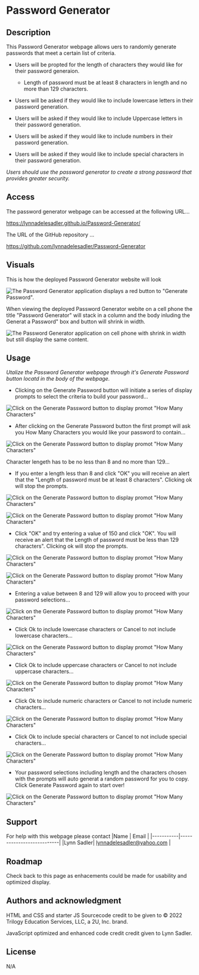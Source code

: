 # Password Generator

## Description

This Password Generator webpage allows uers to randomly generate passwords that meet a certain list of criteria.
* Users will be propted for the length of characters they would like for their password generaion. 
    * Length of password must be at least 8 characters in length and no more than 129 characters. 

* Users will be asked if they would like to include lowercase letters in their password generation.

* Users will be asked if they would like to include Uppercase letters in their password generation.

* Users will be asked if they would like to include numbers in their password generation.

* Users will be asked if they would like to include special characters in their password generation.

 *Users should use the password generator to create a strong password that provides greater security.* 

## Access
<!-- Deployed weblink-->

The password generator webpage can be accessed at the following URL... 

https://lynnadelesadler.github.io/Password-Generator/

The URL of the GitHub repository ...

https://github.com/lynnadelesadler/Password-Generator

## Visuals
<!-- Provide the visuals for full display and phone display -->
This is how the deployed Password Generator website will look

![The Password Generator application displays a red button to "Generate Password".](./Assets/password%20generator%20page.png)

When viewing the deployed Password Generator webite on a cell phone the title "Password Generator" will stack in a column and the body inluding the Generat a Password" box and button will shrink in width.   

![The Password Generator application on cell phone with shrink in width but still display the same content.](./Assets/password%20generator%20page%20on%20cell%20phone.png)


 
## Usage
<!-- Provide a list of steps to generate a password -->
*Utalize the Password Generator webpage through it's Generate Password button locatd in the body of the webpage.*
* Clicking on the Generate Password button will initiate a series of display prompts to select the criteria to build your password...

![Click on the Generate Password button to display promot "How Many Characters"](./Assets/generate%20password%20button.png)

* After clicking on the Generate Password button the first prompt will ask you How Many Characters you would like your password to contain...

![Click on the Generate Password button to display promot "How Many Characters"](./Assets/how%20many%20characters.png)


Character lengeth has to be no less than 8 and no more than 129... 

* If you enter a length less than 8 and click "OK" you will receive an alert that the "Length of password must be at least 8 characters". Clicking ok will stop the prompts.

![Click on the Generate Password button to display promot "How Many Characters"](./Assets/characters%207.png)


![Click on the Generate Password button to display promot "How Many Characters"](./Assets/characters%207%20response.png)
 

*  Click "OK" and try entering a value of 150 and click "OK". You will receive an alert that the Length of password must be less than 129 characters". Clicking ok will stop the prompts.

![Click on the Generate Password button to display promot "How Many Characters"](./Assets/characters%20150.png)


![Click on the Generate Password button to display promot "How Many Characters"](./Assets/characters%20150%20response.png)

*  Entering a value between 8 and 129 will allow you to proceed with your password selections...

![Click on the Generate Password button to display promot "How Many Characters"](./Assets/characters%208.png)


*  Click Ok to include lowercase characters or Cancel to not include lowercase characters...

![Click on the Generate Password button to display promot "How Many Characters"](./Assets/lowercase%20letters.png)

*  Click Ok to include uppercase characters or Cancel to not include uppercase characters...

![Click on the Generate Password button to display promot "How Many Characters"](./Assets/uppercase%20letters.png)

*  Click Ok to include numeric characters or Cancel to not include numeric characters...


![Click on the Generate Password button to display promot "How Many Characters"](./Assets/numeric%20characters.png)

*  Click Ok to include special characters or Cancel to not include special characters...


![Click on the Generate Password button to display promot "How Many Characters"](./Assets/special%20characters.png)

*  Your password selections including length and the characters chosen with the prompts will auto generat a random password for you to copy. Click Generate Password again to start over!

![Click on the Generate Password button to display promot "How Many Characters"](./Assets/password%20generated.png)
 
## Support
For help with this webpage please contact 
|Name       | Email                     |
|-----------|---------------------------|
|Lynn Sadler| lynnadelesadler@yahoo.com |

## Roadmap
Check back to this page as enhacements could be made for usability and optimized display. 

## Authors and acknowledgment

HTML and CSS and starter JS Sourcecode credit to be given to © 2022 Trilogy Education Services, LLC, a 2U, Inc. brand. 

JavaScript optimized and enhanced code credit credit given to Lynn Sadler.


## License

N/A
